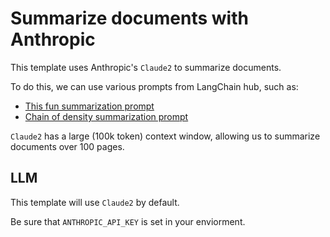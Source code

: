 # Summarize documents with Anthropic

This template uses Anthropic's `Claude2` to summarize documents.

To do this, we can use various prompts from LangChain hub, such as:

* [This fun summarization prompt](https://smith.langchain.com/hub/hwchase17/anthropic-paper-qa)
* [Chain of density summarization prompt](https://smith.langchain.com/hub/lawwu/chain_of_density)

`Claude2` has a large (100k token) context window, allowing us to summarize documents over 100 pages.

##  LLM

This template will use `Claude2` by default. 

Be sure that `ANTHROPIC_API_KEY` is set in your enviorment.
